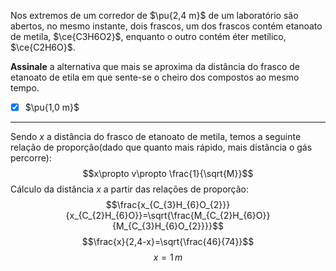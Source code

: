 Nos extremos de um corredor de $\pu{2,4 m}$ de um laboratório são abertos, no mesmo instante, dois frascos, um dos frascos contém etanoato de metila, $\ce{C3H6O2}$, enquanto o outro contém éter metílico, $\ce{C2H6O}$.

**Assinale** a alternativa que mais se aproxima da distância do frasco de etanoato de etila em que sente-se o cheiro dos compostos ao mesmo tempo.

- [x] $\pu{1,0 m}$

---

Sendo $x$ a distância do frasco de etanoato de metila, temos a seguinte relação de proporção(dado que quanto mais rápido, mais distância o gás percorre):
$$x\propto v\propto \frac{1}{\sqrt{M}}$$
Cálculo da distância $x$ a partir das relações de proporção:
$$\frac{x_{C_{3}H_{6}O_{2}}}{x_{C_{2}H_{6}O}}=\sqrt{\frac{M_{C_{2}H_{6}O}}{M_{C_{3}H_{6}O_{2}}}}$$
$$\frac{x}{2,4-x}=\sqrt{\frac{46}{74}}$$
$$x=1\,m$$

